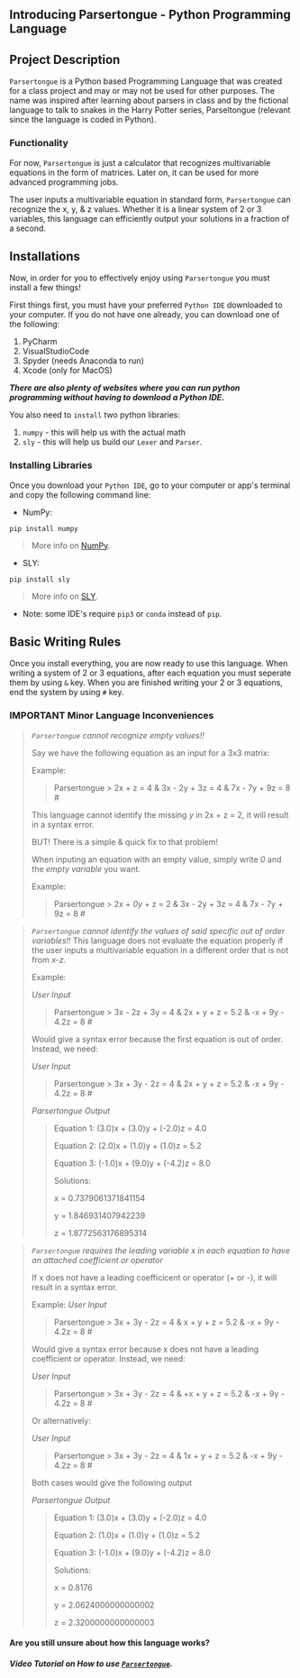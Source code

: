 ## Introducing Parsertongue - Python Programming Language

## Project Description
`Parsertongue` is a Python based Programming Language that was created for a class project and may or may not be used for other purposes. The name was inspired after learning about parsers in class and by the fictional language to talk to snakes in the Harry Potter series, Parseltongue (relevant since the language is coded in Python).
### Functionality
For now, `Parsertongue` is just a calculator that recognizes multivariable equations in the form of matrices. Later on, it can be used for more advanced programming jobs. 

The user inputs a multivariable equation in standard form, `Parsertongue` can recognize the x, y, & z values. Whether it is a linear system of 2 or 3 variables, this language can efficiently output your solutions in a fraction of a second.

## Installations
Now, in order for you to effectively enjoy using `Parsertongue` you must install a few things!

First things first, you must have your preferred `Python IDE` downloaded to your computer. 
If you do not have one already, you can download one of the following:
1. PyCharm
2. VisualStudioCode
3. Spyder (needs Anaconda to run)
4. Xcode (only for MacOS)

***There are also plenty of websites where you can run python programming without having to download a Python IDE.***

You also need to `install` two python libraries:
1. `numpy` - this will help us with the actual math
2. `sly` - this will help us build our `Lexer` and `Parser`.

### Installing Libraries
Once you download your `Python IDE`, go to your computer or app's terminal and copy the following command line:
- NumPy:
```
pip install numpy
```
> More info on [NumPy](https://numpy.org).
- SLY:
```
pip install sly
```
> More info on [SLY](https://sly.readthedocs.io/en/latest/sly.html).

- Note: some IDE's require `pip3` or `conda` instead of `pip`.

## Basic Writing Rules
Once you install everything, you are now ready to use this language.
When writing a system of 2 or 3 equations, after each equation you must seperate them by using `&` key.
When you are finished writing your 2 or 3 equations, end the system by using `#` key.

### IMPORTANT Minor Language Inconveniences

> _`Parsertongue`_ _cannot recognize empty values!!_
> 
> Say we have the following equation as an input for a 3x3 matrix:
> 
> Example: 
> >Parsertongue > 2x + z = 4 & 3x - 2y + 3z = 4 & 7x - 7y + 9z = 8 #
> 
> This language cannot identify the missing _y_ in 2x + z = 2, it will result in a syntax error.
> 
> BUT! There is a simple & quick fix to that problem! 
> 
> When inputing an equation with an empty value, simply write _0_ and the _empty variable_ you want.
> 
> Example: 
> >Parsertongue > 2x + _0y_ + z = 2 & 3x - 2y + 3z = 4 & 7x - 7y + 9z = 8 #
 


> _`Parsertongue`_ _cannot identify the values of said specific out of order variables!!_
> This language does not evaluate the equation properly if the user inputs a multivariable equation in a different order that is not from _x-z_.
> 
> Example: 
> 
> _User Input_
> >Parsertongue > 3x - 2z + 3y = 4 & 2x + y + z = 5.2 & -x + 9y - 4.2z = 8 #
> 
> Would give a syntax error because the first equation is out of order. Instead, we need:
> 
> _User Input_
> >Parsertongue > 3x + 3y - 2z = 4 & 2x + y + z = 5.2 & -x + 9y - 4.2z = 8 #
>
> _Parsertongue Output_
> 
> > Equation 1: (3.0)x + (3.0)y + (-2.0)z = 4.0
> > 
> > Equation 2: (2.0)x + (1.0)y + (1.0)z = 5.2
> > 
> > Equation 3: (-1.0)x + (9.0)y + (-4.2)z = 8.0
> > 
> > Solutions:
> > 
> >  x = 0.7379061371841154
> >  
> >  y = 1.846931407942239
> >  
> >  z = 1.8772563176895314


> _`Parsertongue`_ _requires the leading variable x in each equation to have an attached coefficient or operator_
> 
> If x does not have a leading coefficicent or operator (+ or -), it will result in a syntax error.
> 
> Example: 
> _User Input_
> >Parsertongue > 3x + 3y - 2z = 4 & x + y + z = 5.2 & -x + 9y - 4.2z = 8 #
> >
> Would give a syntax error because x does not have a leading coefficient or operator. Instead, we need:
> 
> _User Input_
> >Parsertongue > 3x + 3y - 2z = 4 & +x + y + z = 5.2 & -x + 9y - 4.2z = 8 #
>
> Or alternatively:
> 
> _User Input_
> >Parsertongue > 3x + 3y - 2z = 4 & 1x + y + z = 5.2 & -x + 9y - 4.2z = 8 # 
> 
> Both cases would give the following output
> 
> _Parsertongue Output_
> 
> > Equation 1: (3.0)x + (3.0)y + (-2.0)z = 4.0
> > 
> > Equation 2: (1.0)x + (1.0)y + (1.0)z = 5.2
> > 
> > Equation 3: (-1.0)x + (9.0)y + (-4.2)z = 8.0
> > 
> > Solutions:
> > 
> >  x = 0.8176
> >  
> >  y = 2.0624000000000002
> >  
> >  z = 2.3200000000000003



#### Are you still unsure about how this language works?
##### Video Tutorial on How to use [`Parsertongue`](LINK).



